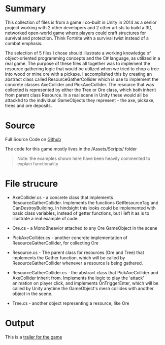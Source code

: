 # Summary

This collection of files is from a game I co-built in Unity in 2014 as a senior project working with 2 other developers and 2 other artists to build a 3D, networked open-world game where players could craft structures for survival and protection. Think Fortnite with a survival twist instead of a combat emphasis. 

The selection of 5 files I chose should illustrate a working knowledge of object-oriented programming concepts and the C# language, as utilized in a real game. The purpose of these files all together was to implement the resource gathering logic that would be utilized when we tried to chop a tree into wood or mine ore with a pickaxe. I accomplished this by creating an abstract class called ResourceGatherCollider which is use to implement the concrete classes AxeCollider and PickAxeCollider. The resource that was collected is represented by either the Tree or Ore class, which both inherit from parent class Resource. In a real scene in Unity these would all be attackhd to the individual GameObjects they represent - the axe, pickaxe, trees and ore deposits.

# Source

Full Source Code on [Github](https://github.com/kaizerroll/Vera)

The code for this game mostly lives in the /Assets/Scripts/ folder

> Note: the examples shown here have been heavily commented to explain functionality

# File strucure

- AxeCollider.cs - a concrete class that implements ResourceGatherCollider. Implements the functions GetResourceTag and CanDestroyBuilding. In hindsight this looks could be implemented with basic class variables, instead of getter functions, but I left it as is to illustrate a real example of code.

- Ore.cs - a MonoBheavior attached to any Ore GameObject in the scene

- PickAxeCollider.cs - another concrete implementation of ResourceGatherCollider, for collecting Ore

- Resource.cs - The parent class for resources (Ore and Tree) that implements the Gather function, which will be called by ResourceGatherCollider whenever a resource is being gathered.

- ResourceGatherCollider.cs - the abstract class that PickAxeCollider and AxeCollider inherit from. Implements the logic to play the 'attack' animation on player click, and implements OnTriggerEnter, which will be called by Unity anytime the GameObject's mesh collides with another object in the scene.

- Tree.cs - another object representing a resource, like Ore

# Output

This is a [trailer for the game](https://vimeo.com/95832567)

